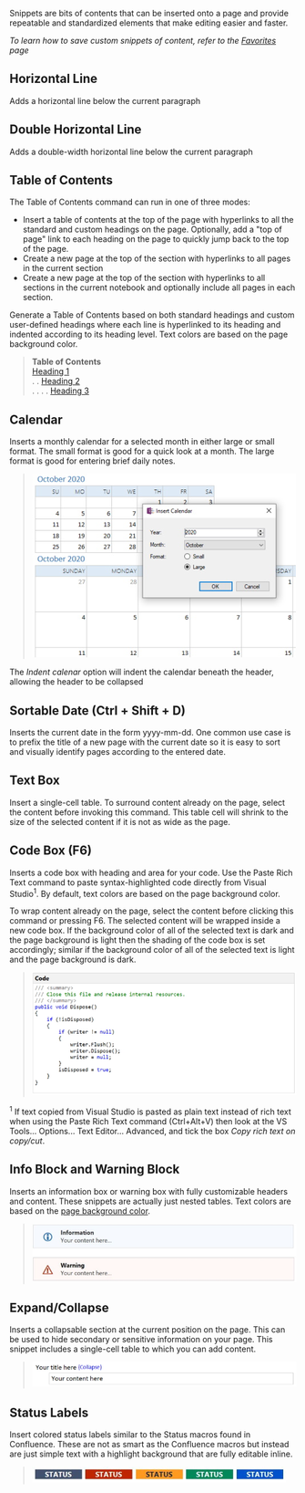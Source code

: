 Snippets are bits of contents that can be inserted onto a page and provide repeatable and standardized elements that make editing easier and faster.

_To learn how to save custom snippets of content, refer to the [Favorites](Favorites) page_

## Horizontal Line
Adds a horizontal line below the current paragraph

## Double Horizontal Line
Adds a double-width horizontal line below the current paragraph

## Table of Contents
The Table of Contents command can run in one of three modes:

* Insert a table of contents at the top of the page with hyperlinks to all the standard and custom
  headings on the page. Optionally, add a "top of page" link to each heading on the page to quickly
  jump back to the top of the page.
* Create a new page at the top of the section with hyperlinks to all pages in the current section
* Create a new page at the top of the section with hyperlinks to all sections in the current
  notebook and optionally include all pages in each section. 

Generate a Table of Contents based on both standard headings and custom user-defined headings
where each line is hyperlinked to its heading and indented according to its heading level.
Text colors are based on the page background color.

> **Table of Contents**  
> [Heading 1](#exampToc)  
> . . [Heading 2](#exampToc)  
> . . . . [Heading 3](#exampToc)

## Calendar
Inserts a monthly calendar for a selected month in either large or small format. The small
format is good for a quick look at a month. The large format is good for entering brief
daily notes.

> ![Insert Calendar](images/Calendar.jpg)

The _Indent calenar_ option will indent the calendar beneath the header, allowing the header to be collapsed

## Sortable Date (Ctrl + Shift + D)
Inserts the current date in the form yyyy-mm-dd. One common use case is to prefix the title of a new page
with the current date so it is easy to sort and visually identify pages according to the entered date.

## Text Box
Insert a single-cell table. To surround content already on the page, select the content before invoking
this command. This table cell will shrink to the size of the selected content if it is not as wide as
the page.

## Code Box (F6)
Inserts a code box with heading and area for your code. Use the Paste Rich Text command
to paste syntax-highlighted code directly from Visual Studio<sup>1</sup>.
By default, text colors are based on the page background color.

To wrap content already on the page, select the content before clicking this command or pressing F6. The selected
content will be wrapped inside a new code box. If the background color of all of the selected text is dark and
the page background is light then the shading of the code box is set accordingly; similar if the background color
of all of the selected text is light and the page background is dark.

> ![Code Box](images/CodeBox.jpg)

<sup>1</sup> If text copied from Visual Studio is pasted as plain text instead of rich text
when using the Paste Rich Text command (Ctrl+Alt+V) then look at the VS Tools... Options...
Text Editor... Advanced, and tick the box *Copy rich text on copy/cut*.

## Info Block and Warning Block
Inserts an information box or warning box with fully customizable headers and content.
These snippets are actually just nested tables. Text colors are based on the [page background
color](#dark).

> ![Info Box  es](images/InfoBoxes.jpg)

## Expand/Collapse
Inserts a collapsable section at the current position on the page. This can be used to hide
secondary or sensitive information on your page. This snippet includes a single-cell table
to which you can add content.

> ![Collapsable Section](images/Expand.jpg)

## Status Labels

Insert colored status labels similar to the Status macros found in Confluence. These
are not as smart as the Confluence macros but instead are just simple text with a highlight
background that are fully editable inline.

> ![Status Labels](images/StatusLabels.jpg)

